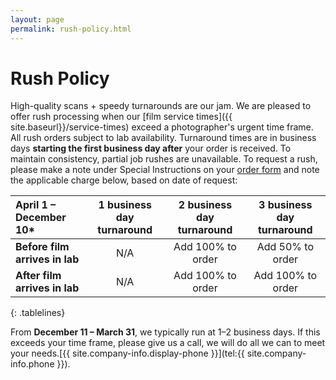 ```yaml
---
layout: page
permalink: rush-policy.html
---
```


# Rush Policy

High-quality scans + speedy turnarounds are our jam. We are pleased to offer rush processing when our [film service times]({{ site.baseurl}}/service-times) exceed a photographer's urgent time frame. All rush orders subject to lab availability. Turnaround times are in business days **starting the first business day after** your order is received. To maintain consistency, partial job rushes are unavailable. To request a rush, please make a note under Special Instructions on your <a href="{{site.baseurl}}/images/PhotoVision-Film-Order-Form-Dec-2017.pdf" target="_blank">order form</a> and note the applicable charge below, based on date of request: 


| **April 1 – December 10*** | **1 business day turnaround** | **2 business day turnaround** | **3 business day turnaround** |
| :--- | :---: | :---: | :---: |
| **Before film arrives in lab** |	N/A	| Add 100% to order | Add 50% to order |
| **After film arrives in lab** | N/A | Add 100% to order | Add 100% to order |
{: .tablelines}

<div class="disclaimer" markdown="1">

From **December 11 – March 31**, we typically run at 1–2 business days. If this exceeds your time frame, please give us a call, we will do all we can to meet your needs.[{{ site.company-info.display-phone }}](tel:{{ site.company-info.phone }}).
</div>